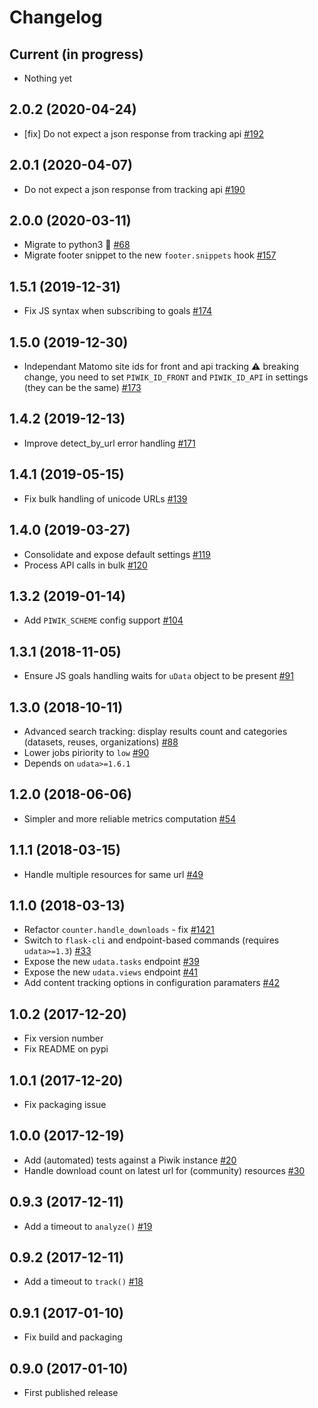 # Changelog

## Current (in progress)

- Nothing yet

## 2.0.2 (2020-04-24)

- [fix] Do not expect a json response from tracking api [#192](https://github.com/opendatateam/udata-piwik/pull/190)

## 2.0.1 (2020-04-07)

- Do not expect a json response from tracking api [#190](https://github.com/opendatateam/udata-piwik/pull/190)

## 2.0.0 (2020-03-11)

- Migrate to python3 🐍 [#68](https://github.com/opendatateam/udata-piwik/pull/68)
- Migrate footer snippet to the new `footer.snippets` hook [#157](https://github.com/opendatateam/udata-piwik/pull/157)

## 1.5.1 (2019-12-31)

- Fix JS syntax when subscribing to goals [#174](https://github.com/opendatateam/udata-piwik/pull/174)

## 1.5.0 (2019-12-30)

- Independant Matomo site ids for front and api tracking :warning: breaking change, you need to set `PIWIK_ID_FRONT` and `PIWIK_ID_API` in settings (they can be the same) [#173](https://github.com/opendatateam/udata-piwik/pull/173)

## 1.4.2 (2019-12-13)

- Improve detect_by_url error handling [#171](https://github.com/opendatateam/udata-piwik/pull/171)

## 1.4.1 (2019-05-15)

- Fix bulk handling of unicode URLs [#139](https://github.com/opendatateam/udata-piwik/pull/139)

## 1.4.0 (2019-03-27)

- Consolidate and expose default settings [#119](https://github.com/opendatateam/udata-piwik/pull/119)
- Process API calls in bulk [#120](https://github.com/opendatateam/udata-piwik/pull/120)

## 1.3.2 (2019-01-14)

- Add `PIWIK_SCHEME` config support [#104](https://github.com/opendatateam/udata-piwik/pull/104)

## 1.3.1 (2018-11-05)

- Ensure JS goals handling waits for `uData` object to be present [#91](https://github.com/opendatateam/udata-piwik/pull/91)

## 1.3.0 (2018-10-11)

- Advanced search tracking: display results count and categories (datasets, reuses, organizations) [#88](https://github.com/opendatateam/udata-piwik/pull/88)
- Lower jobs piriority to `low` [#90](https://github.com/opendatateam/udata-piwik/pull/90)
- Depends on `udata>=1.6.1`

## 1.2.0 (2018-06-06)

- Simpler and more reliable metrics computation [#54](https://github.com/opendatateam/udata-piwik/pull/54)

## 1.1.1 (2018-03-15)

- Handle multiple resources for same url [#49](https://github.com/opendatateam/udata-piwik/pull/49)

## 1.1.0 (2018-03-13)

- Refactor `counter.handle_downloads` - fix [#1421](https://github.com/opendatateam/udata/issues/1421)
- Switch to `flask-cli` and endpoint-based commands (requires `udata>=1.3`) [#33](https://github.com/opendatateam/udata-piwik/pull/33)
- Expose the new `udata.tasks` endpoint [#39](https://github.com/opendatateam/udata-piwik/pull/39)
- Expose the new `udata.views` endpoint [#41](https://github.com/opendatateam/udata-piwik/pull/41)
- Add content tracking options in configuration paramaters [#42](://github.com/opendatateam/udata-piwik/pull/42)

## 1.0.2 (2017-12-20)

- Fix version number
- Fix README on pypi

## 1.0.1 (2017-12-20)

- Fix packaging issue

## 1.0.0 (2017-12-19)

- Add (automated) tests against a Piwik instance [#20](https://github.com/opendatateam/udata-piwik/issues/20)
- Handle download count on latest url for (community) resources [#30](https://github.com/opendatateam/udata-piwik/pull/30)

## 0.9.3 (2017-12-11)

- Add a timeout to `analyze()` [#19](https://github.com/opendatateam/udata-piwik/pull/19)

## 0.9.2 (2017-12-11)

- Add a timeout to `track()` [#18](https://github.com/opendatateam/udata-piwik/pull/18)

## 0.9.1 (2017-01-10)

- Fix build and packaging

## 0.9.0 (2017-01-10)

- First published release
